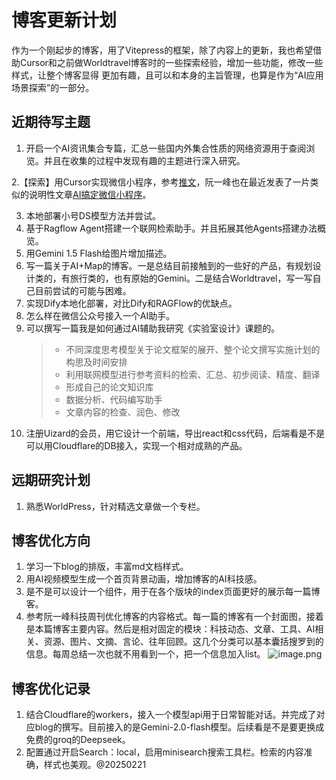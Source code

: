 # 博客更新计划
作为一个刚起步的博客，用了Vitepress的框架，除了内容上的更新，我也希望借助Cursor和之前做Worldtravel博客时的一些探索经验，增加一些功能，修改一些样式，让整个博客显得
更加有趣，且可以和本身的主旨管理，也算是作为“AI应用场景探索”的一部分。

## 近期待写主题
1. 开启一个AI资讯集合专篇，汇总一些国内外集合性质的网络资源用于查阅浏览。并且在收集的过程中发现有趣的主题进行深入研究。

2.【探索】用Cursor实现微信小程序，参考[推文](https://mp.weixin.qq.com/s/DrpZ7ebCOHQungpM9CK3Lw)，阮一峰也在最近发表了一片类似的说明性文章[AI搞定微信小程序](https://www.ruanyifeng.com/blog/2025/01/tencent-cloud-copilot.html)。

3. 本地部署小号DS模型方法并尝试。
4. 基于Ragflow Agent搭建一个联网检索助手。并且拓展其他Agents搭建办法概览。
5. 用Gemini 1.5 Flash给图片增加描述。
6. 写一篇关于AI+Map的博客。一是总结目前接触到的一些好的产品，有规划设计类的，有旅行类的，也有原始的Gemini。二是结合Worldtravel，写一写自己目前尝试的可能与困难。
7. 实现Dify本地化部署，对比Dify和RAGFlow的优缺点。
8. 怎么样在微信公众号接入一个AI助手。
9. 可以撰写一篇我是如何通过AI辅助我研究《实验室设计》课题的。
    > - 不同深度思考模型关于论文框架的展开、整个论文撰写实施计划的构思及时间安排
    > - 利用联网模型进行参考资料的检索、汇总、初步阅读、精度、翻译
    > - 形成自己的论文知识库
    > - 数据分析、代码编写助手
    > - 文章内容的检查、润色、修改
10. 注册Uizard的会员，用它设计一个前端，导出react和css代码，后端看是不是可以用Cloudflare的DB接入，实现一个相对成熟的产品。


## 远期研究计划
1. 熟悉WorldPress，针对精选文章做一个专栏。

## 博客优化方向
1. 学习一下blog的排版，丰富md文档样式。
2. 用AI视频模型生成一个首页背景动画，增加博客的AI科技感。
3. 是不是可以设计一个组件，用于在各个版块的index页面更好的展示每一篇博客。
5. 参考阮一峰科技周刊优化博客的内容格式。每一篇的博客有一个封面图，接着是本篇博客主要内容。然后是相对固定的模块：科技动态、文章、工具、AI相关、资源、图片、文摘、言论、往年回顾。这几个分类可以基本囊括搜罗到的信息。每周总结一次也就不用看到一个，把一个信息加入list。
![image.png](https://cloudflare-imgbed-1d8.pages.dev/file/1739413539480_image.png)

## 博客优化记录

1. 结合Cloudflare的workers，接入一个模型api用于日常智能对话。并完成了对应blog的撰写。目前接入的是Gemini-2.0-flash模型。后续看是不是要更换成免费的groq的Deepseek。
2. 配置通过开启Search：local，启用minisearch搜索工具栏。检索的内容准确，样式也美观。@20250221
